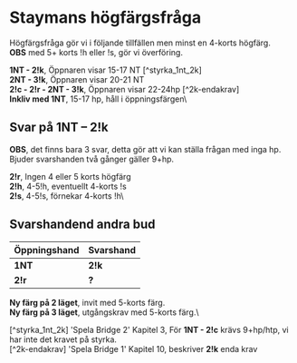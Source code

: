 # Staymans högfärgsfråga

Högfärgsfråga gör vi i följande tillfällen men minst en 4-korts högfärg.\
 **OBS** med 5+ korts !h eller !s, gör vi överföring.

**1NT - 2!k**, Öppnaren visar 15-17 NT [^styrka_1nt_2k]\
**2NT - 3!k**, Öppnaren visar 20-21 NT\
**2!c - 2!r - 2NT - 3!k**, Öppnaren visar 22-24hp [^2k-endakrav]\
**Inkliv med 1NT**, 15-17 hp, håll i öppningsfärgen\

## Svar på 1NT – 2!k

**OBS**, det finns bara 3 svar, detta gör att vi kan ställa frågan med inga hp. Bjuder svarshanden två gånger gäller 9+hp.

**2!r**, Ingen 4 eller 5 korts högfärg\
**2!h**, 4-5!h, eventuellt 4-korts !s\
**2!s**, 4-5!s, förnekar 4-korts !h\

## Svarshandend andra bud

| Öppningshand | Svarshand |
| ------------ | --------- |
| **1NT**      | **2!k**   |
| **2!r**      | **?**     |

**Ny färg på 2 läget**, invit med 5-korts färg.\
**Ny färg på 3 läget**, utgångskrav med 5-korts färg.\

[^styrka_1nt_2k] 'Spela Bridge 2' Kapitel 3, För **1NT - 2!c** krävs 9+hp/htp, vi har inte det kravet på styrka.\
[^2k-endakrav] 'Spela Bridge 1' Kapitel 10, beskriver **2!k** enda krav
